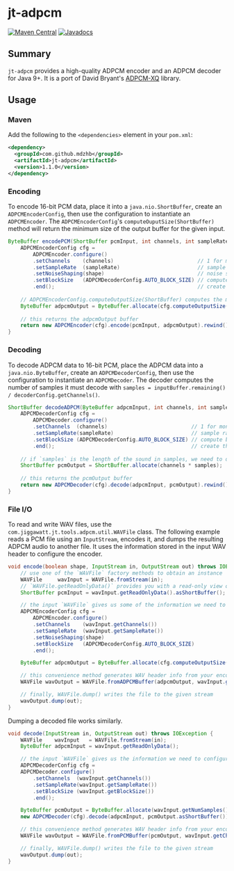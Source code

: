 # jt-adpcm
[![Maven Central](https://img.shields.io/maven-central/v/com.github.mdzhb/jt-adpcm)](https://repo1.maven.org/maven2/com/github/mdzhb/jt-adpcm/) [![Javadocs](https://www.javadoc.io/badge/com.github.mdzhb/jt-adpcm.svg)](https://www.javadoc.io/doc/com.github.mdzhb/jt-adpcm)

## Summary
`jt-adpcm` provides a high-quality ADPCM encoder and an ADPCM decoder for Java 9+. It is a port of David Bryant's [ADPCM-XQ](https://github.com/dbry/adpcm-xq) library. 

## Usage
### Maven
Add the following to the `<dependencies>` element in your `pom.xml`:
```xml
<dependency>
  <groupId>com.github.mdzhb</groupId>
  <artifactId>jt-adpcm</artifactId>
  <version>1.1.0</version>
</dependency>
```
### Encoding
To encode 16-bit PCM data, place it into a `java.nio.ShortBuffer`, create an `ADPCMEncoderConfig`, then use the configuration to instantiate an `ADPCMEncoder`. The `ADPCMEncoderConfig`'s `computeOuputSize(ShortBuffer)` method will return the minimum size of the output buffer for the given input.
```java
ByteBuffer encodePCM(ShortBuffer pcmInput, int channels, int sampleRate, boolean shape) {
    ADPCMEncoderConfig cfg = 
        ADPCMEncoder.configure()
        .setChannels    (channels)                           // 1 for mono, 2 for stereo
        .setSampleRate  (sampleRate)                         // sample rate in Hz
        .setNoiseShaping(shape)                              // noise shaping; true=on, false=off
        .setBlockSize   (ADPCMDecoderConfig.AUTO_BLOCK_SIZE) // compute block size automatically
        .end();                                              // create the configuration object
    
    // ADPCMEncoderConfig.computeOutputSize(ShortBuffer) computes the minimum output buffer size
    ByteBuffer adpcmOutput = ByteBuffer.allocate(cfg.computeOutputSize(pcmInput));
    
    // this returns the adpcmOutput buffer
    return new ADPCMEncoder(cfg).encode(pcmInput, adpcmOutput).rewind();
}
```
### Decoding
To decode ADPCM data to 16-bit PCM, place the ADPCM data into a `java.nio.ByteBuffer`, create an `ADPCMDecoderConfig`, then use the configuration to instantiate an `ADPCMDecoder`. The decoder computes the number of samples it must decode with `samples = inputBuffer.remaining() / decoderConfig.getChannels()`. 
```java
ShortBuffer decodeADPCM(ByteBuffer adpcmInput, int channels, int samples, int sampleRate) {
    ADPCMDecoderConfig cfg =
        ADPCMDecoder.configure()
        .setChannels  (channels)                           // 1 for mono, 2 for stereo
        .setSampleRate(sampleRate)                         // sample rate in Hz
        .setBlockSize (ADPCMDecoderConfig.AUTO_BLOCK_SIZE) // compute block size with the formula used by the encoder
        .end();                                            // create the configuration object
    
    // if `samples` is the length of the sound in samples, we need to double the length of the buffer for stereo data
    ShortBuffer pcmOutput = ShortBuffer.allocate(channels * samples);
    
    // this returns the pcmOutput buffer
    return new ADPCMDecoder(cfg).decode(adpcmInput, pcmOutput).rewind();
}
```
### File I/O
To read and write WAV files, use the `com.jiggawatt.jt.tools.adpcm.util.WAVFile` class. The following example reads a PCM file using an `InputStream`, encodes it, and dumps the resulting ADPCM audio to another file. It uses the information stored in the input WAV header to configure the encoder.
```java
void encode(boolean shape, InputStream in, OutputStream out) throws IOException {
    // use one of the `WAVFile` factory methods to obtain an instance
    WAVFile     wavInput = WAVFile.fromStream(in);
    // `WAVFile.getReadOnlyData()` provides you with a read-only view of the audio data stored in the file
    ShortBuffer pcmInput = wavInput.getReadOnlyData().asShortBuffer();

    // the input `WAVFile` gives us some of the information we need to configure the encoder
    ADPCMEncoderConfig cfg =
        ADPCMEncoder.configure()
        .setChannels    (wavInput.getChannels())
        .setSampleRate  (wavInput.getSampleRate())
        .setNoiseShaping(shape)
        .setBlockSize   (ADPCMDecoderConfig.AUTO_BLOCK_SIZE)
        .end();

    ByteBuffer adpcmOutput = ByteBuffer.allocate(cfg.computeOutputSize(pcmInput));

    // this convenience method generates WAV header info from your encoder configuration
    WAVFile wavOutput = WAVFile.fromADPCMBuffer(adpcmOutput, wavInput.getNumSamples(), cfg);

    // finally, WAVFile.dump() writes the file to the given stream 
    wavOutput.dump(out);
}
```
Dumping a decoded file works similarly.
```java
void decode(InputStream in, OutputStream out) throws IOException {
    WAVFile    wavInput   = WAVFile.fromStream(in);
    ByteBuffer adpcmInput = wavInput.getReadOnlyData();

    // the input `WAVFile` gives us the information we need to configure the decoder
    ADPCMDecoderConfig cfg =
    ADPCMDecoder.configure()
        .setChannels  (wavInput.getChannels())
        .setSampleRate(wavInput.getSampleRate())
        .setBlockSize (wavInput.getBlockSize())
        .end();

    ByteBuffer pcmOutput = ByteBuffer.allocate(wavInput.getNumSamples() * wavInput.getChannels() * 2);
    new ADPCMDecoder(cfg).decode(adpcmInput, pcmOutput.asShortBuffer());

    // this convenience method generates WAV header info from your encoder configuration
    WAVFile wavOutput = WAVFile.fromPCMBuffer(pcmOutput, wavInput.getChannels(), wavInput.getSampleRate());

    // finally, WAVFile.dump() writes the file to the given stream 
    wavOutput.dump(out);
}
```
